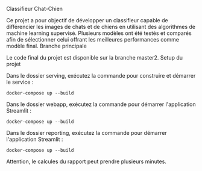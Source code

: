 Classifieur Chat-Chien

Ce projet a pour objectif de développer un classifieur capable de différencier les images de chats et de chiens en utilisant des algorithmes de machine learning supervisé. Plusieurs modèles ont été testés et comparés afin de sélectionner celui offrant les meilleures performances comme modèle final.
Branche principale

Le code final du projet est disponible sur la branche master2.
Setup du projet


Dans le dossier serving, exécutez la commande pour construire et démarrer le service :

```
docker-compose up --build
```

Dans le dossier webapp, exécutez la commande pour démarrer l'application Streamlit :

```
docker-compose up --build
```

Dans le dossier reporting, exécutez la commande pour démarrer l'application Streamlit :

```
docker-compose up --build
```
Attention, le calcules du rapport peut prendre plusieurs minutes.
